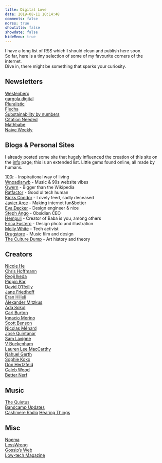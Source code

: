 ```yaml
---
title: Digital Love
date: 2019-08-11 10:14:48
comments: false
norss: true
showtitle: false
showdate: false
hideMenu: true
---
```


I have a long list of RSS which I should clean and publish here soon.  
So far, here is a tiny selection of some of my favourite corners of the internet.  
Dive in, there might be something that sparks your curiosity. 

## Newsletters

[Westenberg](https://joanwestenberg.com/)\
[gárgola digital](https://gargoladigital.substack.com/)\
[Pluralistic](https://pluralistic.net/)\
[Flecha](https://carmenpacheco.es/flecha-archivo/)\
[Substainability by numbers](https://www.sustainabilitybynumbers.com/)\
[Citation Needed](https://www.citationneeded.news//)\
[Mathbabe](https://mathbabe.org/)\
[Naive Weekly](https://www.naiveweekly.com/)

## Blogs & Personal Sites

I already posted some site that hugely influenced the creation of this site on the [info](/pages/info/) page; this is an extended list. Little gems found online, all made by humans.

[100r](https://100r.co/site/about_us.html) - Inspirational way of living\
[Wnoadiarwb](https://wnoadiarwb.us/) - Music & 90s website vibes\
[Gwern](https://gwern.net/index) - Bigger than the Wikipedia\
[Ratfactor](https://ratfactor.com/) - Good ol tech human\
[Kicks Condor](https://www.kickscondor.com/) - Lovely feed, sadly deceased\
[Javier Arce](https://javier.computer/) - Making internet fun&better \
[Eva Decker](https://eva.town/) - Design engineer & nice\
[Steph Ango](https://stephango.com/) - Obsidian CEO\
[Hempuli](https://www.hempuli.com/blog/) - Creator of Baba is you, among others\
[Erica Fustero](https://www.ericafustero.com/blog) - Design photo and illustration\
[Molly White](https://www.mollywhite.net/feed) - Tech activist\
[Drugstore](https://eldrugstore.substack.com/) - Music film and design\
[The Culture Dump](https://culturedump.substack.com/) - Art history and theory

## Creators

[Nicole He](https://nicole.pizza/)\
[Chris Hoffmann](https://uglystupidhonest.com/)\
[Ryoji Ikeda](https://www.ryojiikeda.com/)\
[Pippin Bar](https://pippinbarr.com/)\
[David O’Reilly](https://davidoreilly.com/)\
[Jane Friedhoff](https://janefriedhoff.com/)\
[Eran Hilleli](https://eranhilleli.com/)\
[Alexander Mitzkus](https://zuggamasta.de/)\
[Ada Sokol](https://adasokol.com/)\
[Carl Burton](https://www.carlburton.io/)\
[Ignacio Merino](https://ignaciomerino.com/)\
[Scott Benson](https://www.bombsfall.com/)\
[Nicolas Ménard](https://www.nicolasmenard.com/)\
[José Quintanar](https://www.josequintanar.com/)\
[Sam Lavigne](https://lav.io/)\
[V Buckenham](https://v21.io/blog/)\
[Lauren Lee MacCarthy](https://lauren-mccarthy.com/Info)\
[Nahuel Gerth](https://nahuelgerth.de/)\
[Sophie Koko](https://vimeo.com/sophiekokogate)\
[Don Hertzfeld](https://www.youtube.com/user/t1i1b/videos)\
[Caleb Wood](https://www.kbibwod.com/)\
[Better Nerf](https://www.hbruvry.com/)

## Music

[The Quietus](https://thequietus.com/)\
[Bandcamp Updates](https://daily.bandcamp.com/)\
[Cashmere Radio](https://cashmereradio.com/)
[Hearing Things](https://www.hearingthings.co/)


## Misc

[Noema](https://www.noemamag.com/)\
[LessWrong](https://www.lesswrong.com/)\
[Gossip’s Web](https://gossipsweb.net/)\
[Low-tech Magazine](https://solar.lowtechmagazine.com/posts/)

